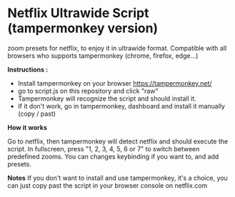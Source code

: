 # Netflix Ultrawide Script (tampermonkey version)
zoom presets for netflix, to enjoy it in ultrawide format.
Compatible with all browsers who supports tampermonkey (chrome, firefox, edge...)

**Instructions :**

- Install tampermonkey on your browser https://tampermonkey.net/
- go to script.js on this repository and click "raw"
- Tampermonkey will recognize the script and should install it.
- If it don't work, go in tampermonkey, dashboard and install it manually (copy / past)

**How it works**

Go to netflix, then tampermonkey will detect netflix and should execute the script.
In fullscreen, press "1, 2, 3, 4, 5, 6 or 7" to switch between predefined zooms.
You can changes keybinding if you want to, and add presets.

**Notes**
If you don't want to install and use tampermonkey, it's a choice, you can just copy past the script in your browser console on netflix.com
